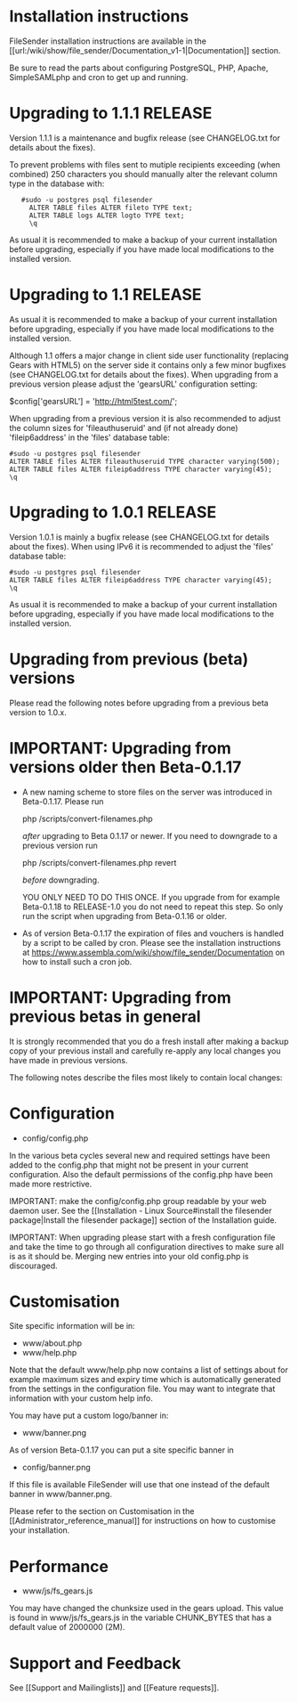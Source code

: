 Installation instructions
=========================

FileSender installation instructions are available in the [[url:/wiki/show/file_sender/Documentation_v1-1|Documentation]] section.

Be sure to read the parts about configuring PostgreSQL, PHP, Apache,
SimpleSAMLphp and cron to get up and running.

Upgrading to 1.1.1 RELEASE
==========================

Version 1.1.1 is a maintenance and bugfix release (see CHANGELOG.txt for
details about the fixes). 

To prevent problems with files sent to mutiple recipients exceeding (when combined) 250
characters you should manually alter the relevant column type in the database with:

       #sudo -u postgres psql filesender
         ALTER TABLE files ALTER fileto TYPE text;
         ALTER TABLE logs ALTER logto TYPE text;
         \q

As usual it is recommended to make a backup of your current installation
before upgrading, especially if you have made local modifications to the
installed version.

Upgrading to 1.1 RELEASE
==========================

As usual it is recommended to make a backup of your current installation
before upgrading, especially if you have made local modifications to the
installed version.

Although 1.1 offers a major change in client side user functionality
(replacing Gears with HTML5) on the server side it contains only a few
minor bugfixes (see CHANGELOG.txt for details about the fixes). When
upgrading from a previous version please adjust the 'gearsURL' 
configuration setting:

  $config['gearsURL'] = 'http://html5test.com/';

When upgrading from a previous version it is also recommended to adjust
the column sizes for 'fileauthuseruid' and (if not already done)
'fileip6address' in the 'files' database table:

	#sudo -u postgres psql filesender
	ALTER TABLE files ALTER fileauthuseruid TYPE character varying(500);
	ALTER TABLE files ALTER fileip6address TYPE character varying(45);
	\q

Upgrading to 1.0.1 RELEASE
==========================

Version 1.0.1 is mainly a bugfix release (see CHANGELOG.txt for
details about the fixes). When using IPv6 it is recommended to
adjust the 'files' database table:

	#sudo -u postgres psql filesender
	ALTER TABLE files ALTER fileip6address TYPE character varying(45);
	\q

As usual it is recommended to make a backup of your current installation
before upgrading, especially if you have made local modifications to the
installed version.

Upgrading from previous (beta) versions
=======================================

Please read the following notes before upgrading from a previous beta
version to 1.0.x.

IMPORTANT: Upgrading from versions older then Beta-0.1.17
=========================================================

* A new naming scheme to store files on the server was introduced in
Beta-0.1.17. Please run 

    php <filesenderbase>/scripts/convert-filenames.php

    *after* upgrading to Beta 0.1.17 or newer. If you need to downgrade
to a previous version run

    php <filesenderbase>/scripts/convert-filenames.php revert

    *before* downgrading.

    YOU ONLY NEED TO DO THIS ONCE. If you upgrade from for example Beta-0.1.18 to
RELEASE-1.0 you do not need to repeat this step. So only run the script when
upgrading from Beta-0.1.16 or older.

* As of version Beta-0.1.17 the expiration of files and vouchers is handled
by a script to be called by cron. Please see the installation instructions at
https://www.assembla.com/wiki/show/file_sender/Documentation on how to
install such a cron job.


IMPORTANT: Upgrading from previous betas in general
===================================================

It is strongly recommended that you do a fresh install after making a
backup copy of your previous install and carefully re-apply any local
changes you have made in previous versions.

The following notes describe the files most likely to contain local changes:

Configuration
=============

  - config/config.php

In the various beta cycles several new and required settings have
been added to the config.php that might not be present in your current
configuration. Also the default permissions of the config.php have been made more restrictive. 

IMPORTANT: make the config/config.php group readable by your web daemon user. See the [[Installation - Linux Source#install the filesender package|Install the filesender package]] section of the Installation guide.

IMPORTANT: When upgrading please start with a fresh configuration file
and take the time to go through all configuration directives to make
sure all is as it should be. Merging new entries into your old config.php is
discouraged.

Customisation
=============

Site specific information will be in:

  - www/about.php
  - www/help.php

Note that the default www/help.php now contains a list of settings about for
example maximum sizes and expiry time which is automatically generated from
the settings in the configuration file. You may want to integrate that
information with your custom help info.

You may have put a custom logo/banner in:

  - www/banner.png

As of version Beta-0.1.17 you can put a site specific banner in

  - config/banner.png

If this file is available FileSender will use that one instead of the
default banner in www/banner.png.

Please refer to the section on Customisation in the [[Administrator_reference_manual]]
for instructions on how to customise your installation.

Performance
===========

  - www/js/fs_gears.js

You may have changed the chunksize used in the gears upload. This value is
found in www/js/fs_gears.js in the variable CHUNK_BYTES that has a default
value of 2000000 (2M).

Support and Feedback
==================

See [[Support and Mailinglists]] and [[Feature requests]].﻿
